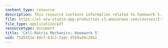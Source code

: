 ```yaml
---
content_type: resource
description: This resource contains information related to homework 5.
file: https://ol-ocw-studio-app-production.s3.amazonaws.com/courses/2-785j-cell-matrix-mechanics-fall-2014/f5d5552e88cf63c27a8cdf69a49c24b2_MIT2_785JF14_Homework_5.pdf
file_type: application/pdf
resourcetype: Document
title: 'Cell-Matrix Mechanics: Homework 5'
uid: f5d5552e-88cf-63c2-7a8c-df69a49c24b2
---
```

